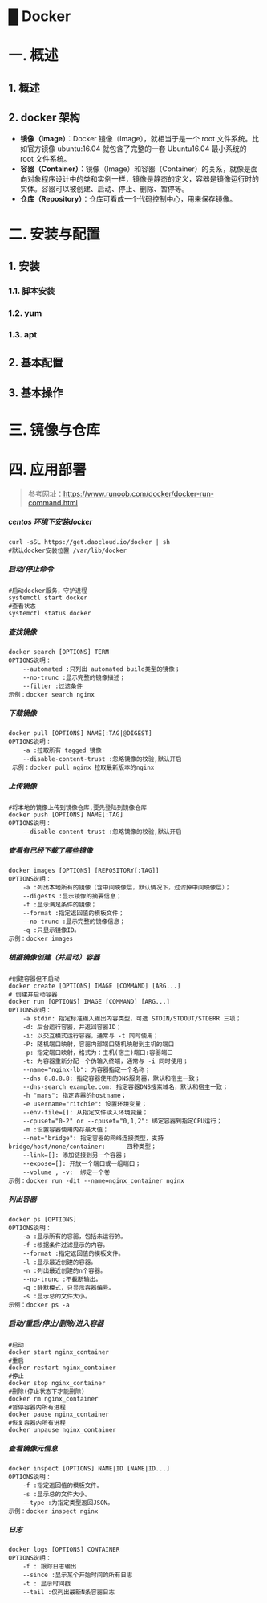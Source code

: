 # █ Docker

# 一. 概述

## 1. 概述

## 2. docker 架构

- **镜像（Image）**：Docker 镜像（Image），就相当于是一个 root 文件系统。比如官方镜像 ubuntu:16.04 就包含了完整的一套 Ubuntu16.04 最小系统的 root 文件系统。
- **容器（Container）**：镜像（Image）和容器（Container）的关系，就像是面向对象程序设计中的类和实例一样，镜像是静态的定义，容器是镜像运行时的实体。容器可以被创建、启动、停止、删除、暂停等。
- **仓库（Repository）**：仓库可看成一个代码控制中心，用来保存镜像。

# 二. 安装与配置

## 1. 安装

### 1.1. 脚本安装

### 1.2. yum

### 1.3. apt

## 2. 基本配置

## 3. 基本操作



# 三. 镜像与仓库

# 四. 应用部署

> 参考网址：https://www.runoob.com/docker/docker-run-command.html

##### centos 环境下安装docker

```shell
curl -sSL https://get.daocloud.io/docker | sh
#默认docker安装位置 /var/lib/docker
```

##### 启动/停止命令

```shell
#启动docker服务，守护进程
systemctl start docker
#查看状态
systemctl status docker
```

##### 查找镜像

```shell
docker search [OPTIONS] TERM
OPTIONS说明：
    --automated :只列出 automated build类型的镜像；
    --no-trunc :显示完整的镜像描述；
    --filter :过滤条件
示例：docker search nginx
```

##### 下载镜像

```shell
docker pull [OPTIONS] NAME[:TAG|@DIGEST]
OPTIONS说明：
    -a :拉取所有 tagged 镜像
    --disable-content-trust :忽略镜像的校验,默认开启
 示例：docker pull nginx 拉取最新版本的nginx
```

##### 上传镜像

```shell
#将本地的镜像上传到镜像仓库,要先登陆到镜像仓库
docker push [OPTIONS] NAME[:TAG]
OPTIONS说明：
	--disable-content-trust :忽略镜像的校验,默认开启
```

##### 查看有已经下载了哪些镜像

```shell
docker images [OPTIONS] [REPOSITORY[:TAG]]
OPTIONS说明：
    -a :列出本地所有的镜像（含中间映像层，默认情况下，过滤掉中间映像层）；
    --digests :显示镜像的摘要信息；
    -f :显示满足条件的镜像；
    --format :指定返回值的模板文件；
    --no-trunc :显示完整的镜像信息；
    -q :只显示镜像ID。
示例：docker images
```

##### 根据镜像创建（并启动）容器

```shell
#创建容器但不启动
docker create [OPTIONS] IMAGE [COMMAND] [ARG...]
# 创建并启动容器
docker run [OPTIONS] IMAGE [COMMAND] [ARG...]
OPTIONS说明：
    -a stdin: 指定标准输入输出内容类型，可选 STDIN/STDOUT/STDERR 三项；
    -d: 后台运行容器，并返回容器ID；
    -i: 以交互模式运行容器，通常与 -t 同时使用；
    -P: 随机端口映射，容器内部端口随机映射到主机的端口
    -p: 指定端口映射，格式为：主机(宿主)端口:容器端口
    -t: 为容器重新分配一个伪输入终端，通常与 -i 同时使用；
    --name="nginx-lb": 为容器指定一个名称；
    --dns 8.8.8.8: 指定容器使用的DNS服务器，默认和宿主一致；
    --dns-search example.com: 指定容器DNS搜索域名，默认和宿主一致；
    -h "mars": 指定容器的hostname；
    -e username="ritchie": 设置环境变量；
    --env-file=[]: 从指定文件读入环境变量；
    --cpuset="0-2" or --cpuset="0,1,2": 绑定容器到指定CPU运行；
    -m :设置容器使用内存最大值；
    --net="bridge": 指定容器的网络连接类型，支持 bridge/host/none/container: 		四种类型；
    --link=[]: 添加链接到另一个容器；
    --expose=[]: 开放一个端口或一组端口；
    --volume , -v:	绑定一个卷
示例：docker run -dit --name=nginx_container nginx
```

##### 列出容器

```shell
docker ps [OPTIONS]
OPTIONS说明：
    -a :显示所有的容器，包括未运行的。
    -f :根据条件过滤显示的内容。
    --format :指定返回值的模板文件。
    -l :显示最近创建的容器。
    -n :列出最近创建的n个容器。
    --no-trunc :不截断输出。
    -q :静默模式，只显示容器编号。
    -s :显示总的文件大小。
示例：docker ps -a
```

##### 启动/重启/停止/删除/进入容器

```shell
#启动
docker start nginx_container
#重启
docker restart nginx_container
#停止
docker stop nginx_container
#删除(停止状态下才能删除)
docker rm nginx_container
#暂停容器内所有进程
docker pause nginx_container
#恢复容器内所有进程
docker unpause nginx_container
```

##### 查看镜像元信息

```shell
docker inspect [OPTIONS] NAME|ID [NAME|ID...]
OPTIONS说明：
    -f :指定返回值的模板文件。
    -s :显示总的文件大小。
    --type :为指定类型返回JSON。
示例：docker inspect nginx
```

##### 日志

```shell
docker logs [OPTIONS] CONTAINER
OPTIONS说明：
    -f : 跟踪日志输出
    --since :显示某个开始时间的所有日志
    -t : 显示时间戳
    --tail :仅列出最新N条容器日志
```







